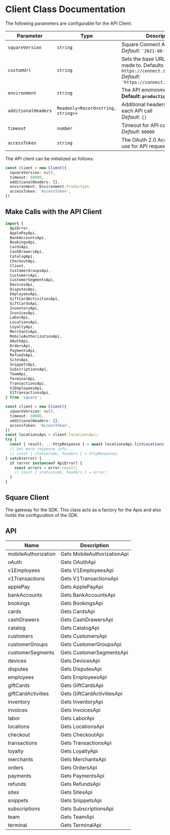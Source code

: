 
# Client Class Documentation

The following parameters are configurable for the API Client:

| Parameter | Type | Description |
|  --- | --- | --- |
| `squareVersion` | `string` | Square Connect API versions<br>*Default*: `'2021-06-16'` |
| `customUrl` | `string` | Sets the base URL requests are made to. Defaults to `https://connect.squareup.com`<br>*Default*: `'https://connect.squareup.com'` |
| `environment` | `string` | The API environment. <br> **Default: `production`** |
| `additionalHeaders` | `Readonly<Record<string, string>>` | Additional headers to add to each API call<br>*Default*: `{}` |
| `timeout` | `number` | Timeout for API calls.<br>*Default*: `60000` |
| `accessToken` | `string` | The OAuth 2.0 Access Token to use for API requests. |

The API client can be initialized as follows:

```ts
const client = new Client({
  squareVersion: null,
  timeout: 60000,
  additionalHeaders: {},
  environment: Environment.Production
  accessToken: 'AccessToken',
})
```

## Make Calls with the API Client

```ts
import {
  ApiError,
  ApplePayApi,
  BankAccountsApi,
  BookingsApi,
  CardsApi,
  CashDrawersApi,
  CatalogApi,
  CheckoutApi,
  Client,
  CustomerGroupsApi,
  CustomersApi,
  CustomerSegmentsApi,
  DevicesApi,
  DisputesApi,
  EmployeesApi,
  GiftCardActivitiesApi,
  GiftCardsApi,
  InventoryApi,
  InvoicesApi,
  LaborApi,
  LocationsApi,
  LoyaltyApi,
  MerchantsApi,
  MobileAuthorizationApi,
  OAuthApi,
  OrdersApi,
  PaymentsApi,
  RefundsApi,
  SitesApi,
  SnippetsApi,
  SubscriptionsApi,
  TeamApi,
  TerminalApi,
  TransactionsApi,
  V1EmployeesApi,
  V1TransactionsApi,
} from 'square';

const client = new Client({
  squareVersion: null,
  timeout: 60000,
  additionalHeaders: {},
  accessToken: 'AccessToken',
})
const locationsApi = client.locationsApi;
try {
  const { result, ...httpResponse } = await locationsApi.listLocations();
  // Get more response info...
  // const { statusCode, headers } = httpResponse;
} catch(error) {
  if (error instanceof ApiError) {
    const errors = error.result;
    // const { statusCode, headers } = error;
  }
}
```

## Square Client

The gateway for the SDK. This class acts as a factory for the Apis and also holds the configuration of the SDK.

## API

| Name | Description |
|  --- | --- |
| mobileAuthorization | Gets MobileAuthorizationApi |
| oAuth | Gets OAuthApi |
| v1Employees | Gets V1EmployeesApi |
| v1Transactions | Gets V1TransactionsApi |
| applePay | Gets ApplePayApi |
| bankAccounts | Gets BankAccountsApi |
| bookings | Gets BookingsApi |
| cards | Gets CardsApi |
| cashDrawers | Gets CashDrawersApi |
| catalog | Gets CatalogApi |
| customers | Gets CustomersApi |
| customerGroups | Gets CustomerGroupsApi |
| customerSegments | Gets CustomerSegmentsApi |
| devices | Gets DevicesApi |
| disputes | Gets DisputesApi |
| employees | Gets EmployeesApi |
| giftCards | Gets GiftCardsApi |
| giftCardActivities | Gets GiftCardActivitiesApi |
| inventory | Gets InventoryApi |
| invoices | Gets InvoicesApi |
| labor | Gets LaborApi |
| locations | Gets LocationsApi |
| checkout | Gets CheckoutApi |
| transactions | Gets TransactionsApi |
| loyalty | Gets LoyaltyApi |
| merchants | Gets MerchantsApi |
| orders | Gets OrdersApi |
| payments | Gets PaymentsApi |
| refunds | Gets RefundsApi |
| sites | Gets SitesApi |
| snippets | Gets SnippetsApi |
| subscriptions | Gets SubscriptionsApi |
| team | Gets TeamApi |
| terminal | Gets TerminalApi |

